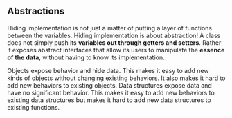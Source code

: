 ## Abstractions

Hiding implementation is not just a matter of putting a layer of functions between the variables.
Hiding implementation is about abstraction! A class does not simply push its **variables out through getters and setters**.
Rather it exposes abstract interfaces that allow its users to manipulate the **essence of the data**, without having to know
its implementation.

Objects expose behavior and hide data. This makes it easy to add new kinds of objects
without changing existing behaviors. It also makes it hard to add new behaviors to existing
objects. Data structures expose data and have no significant behavior. This makes it easy to
add new behaviors to existing data structures but makes it hard to add new data structures
to existing functions.
